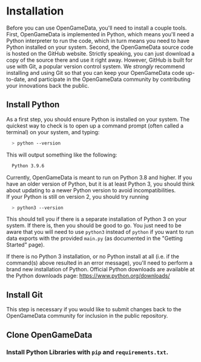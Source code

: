 # Installation

Before you can use OpenGameData, you'll need to install a couple tools.
First, OpenGameData is implemented in Python, which means you'll need a Python interpreter to run the code, which in turn means you need to have Python installed on your system.
Second, the OpenGameData source code is hosted on the GitHub website.
Strictly speaking, you can just download a copy of the source there and use it right away.
However, GitHub is built for use with Git, a popular version control system.
We *strongly* recommend installing and using Git so that you can keep your OpenGameData code up-to-date, and participate in the OpenGameData community by contributing your innovations back the public.

## Install Python

As a first step, you should ensure Python is installed on your system.
The quickest way to check is to open up a command prompt (often called a terminal) on your system, and typing:  

```bash
  > python --version
```

This will output something like the following:

```bash
  Python 3.9.6
```

Currently, OpenGameData is meant to run on Python 3.8 and higher.
If you have an older version of Python, but it is at least Python 3, you should think about updating to a newer Python version to avoid incompatibilities.  
If your Python is still on version 2, you should try running 

```bash
  > python3 --version
```

This should tell you if there is a separate installation of Python 3 on your system.
If there is, then you should be good to go.
You just need to be aware that you will need to use `python3` instead of `python` if you want to run data exports with the provided `main.py` (as documented in the "Getting Started" page).

If there is no Python 3 installation, or no Python install at all (i.e. if the command(s) above resulted in an error message), you'll need to perform a brand new installation of Python.
Official Python downloads are available at the Python downloads page: <https://www.python.org/downloads/>

## Install Git

This step is necessary if you would like to submit changes back to the OpenGameData community for inclusion in the public repository.

## Clone OpenGameData

### Install Python Libraries with `pip` and `requirements.txt`.
